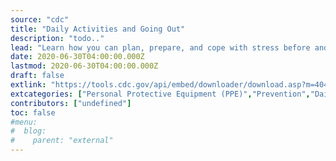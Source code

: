 ```yaml
---
source: "cdc"
title: "Daily Activities and Going Out"
description: "todo.."
lead: "Learn how you can plan, prepare, and cope with stress before and during a COVID-19 outbreak."
date: 2020-06-30T04:00:00.000Z
lastmod: 2020-06-30T04:00:00.000Z
draft: false
extlink: "https://tools.cdc.gov/api/embed/downloader/download.asp?m=404952&c=409813"
extcategories: ["Personal Protective Equipment (PPE)","Prevention","Daily Life","Domestic Travel"]
contributors: ["undefined"]
toc: false
#menu:
#  blog:
#    parent: "external"
---
```

